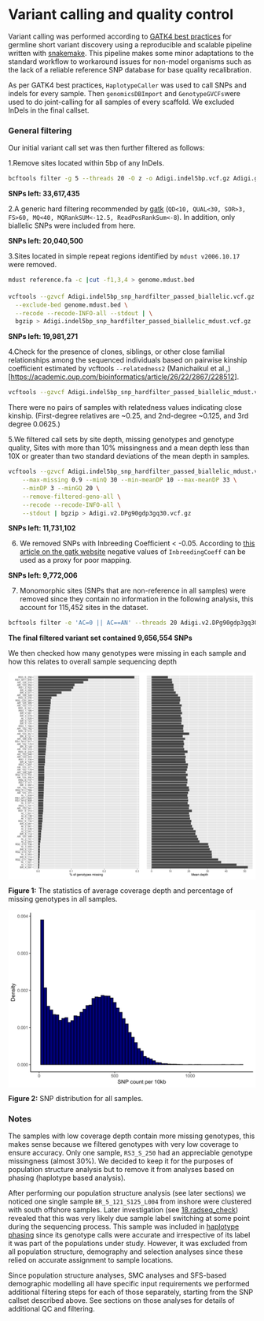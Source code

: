 Variant calling and quality control
================

Variant calling was performed according to [GATK4 best
practices](https://gatk.broadinstitute.org/hc/en-us/sections/360007226651-Best-Practices-Workflows)
for germline short variant discovery using a reproducible and scalable
pipeline written with
[snakemake](https://github.com/bakeronit/snakemake-gatk4-non-model).
This pipeline makes some minor adaptations to the standard workflow to
workaround issues for non-model organisms such as the lack of a reliable
reference SNP database for base quality recalibration.

As per GATK4 best practices, `HaplotypeCaller` was used to call SNPs and
indels for every sample. Then `genomicsDBImport` and `GenotypeGVCFs`were
used to do joint-calling for all samples of every scaffold. We excluded
InDels in the final callset.

### General filtering

Our initial variant call set was then further filtered as follows:

1.Remove sites located within 5bp of any InDels.

``` bash
bcftools filter -g 5 --threads 20 -O z -o Adigi.indel5bp.vcf.gz Adigi.gatk_raw.vcf.gz
```

**SNPs left: 33,617,435**

2.A generic hard filtering recommended by
[gatk](https://gatk.broadinstitute.org/hc/en-us/articles/360035890471-Hard-filtering-germline-short-variants)
(`QD<10, QUAL<30, SOR>3, FS>60, MQ<40, MQRankSUM<-12.5, ReadPosRankSum<-8`).
In addition, only biallelic SNPs were included from here.

**SNPs left: 20,040,500**

3.Sites located in simple repeat regions identified by
`mdust v2006.10.17` were removed.

``` bash
mdust reference.fa -c |cut -f1,3,4 > genome.mdust.bed

vcftools --gzvcf Adigi.indel5bp_snp_hardfilter_passed_biallelic.vcf.gz \
  --exclude-bed genome.mdust.bed \
  --recode --recode-INFO-all --stdout | \
  bgzip > Adigi.indel5bp_snp_hardfilter_passed_biallelic_mdust.vcf.gz
```

**SNPs left: 19,981,271**

4.Check for the presence of clones, siblings, or other close familial
relationships among the sequenced individuals based on pairwise kinship
coefficient estimated by vcftools `--relatedness2` (Manichaikul et
al.,)\[<https://academic.oup.com/bioinformatics/article/26/22/2867/228512>\].

``` bash
vcftools --gzvcf Adigi.indel5bp_snp_hardfilter_passed_biallelic_mdust.vcf.gz --relatedness2 --out indel5bp_snp_hardfilter_passed_biallelic_mdust
```

There were no pairs of samples with relatedness values indicating close
kinship. (First-degree relatives are \~0.25, and 2nd-degree \~0.125, and
3rd degree 0.0625.)

5.We filtered call sets by site depth, missing genotypes and genotype
quality, Sites with more than 10% missingness and a mean depth less than
10X or greater than two standard deviations of the mean depth in
samples.

``` bash
vcftools --gzvcf Adigi.indel5bp_snp_hardfilter_passed_biallelic_mdust.vcf.gz \
    --max-missing 0.9 --minQ 30 --min-meanDP 10 --max-meanDP 33 \
    --minDP 3 --minGQ 20 \
    --remove-filtered-geno-all \
    --recode --recode-INFO-all \
    --stdout | bgzip > Adigi.v2.DPg90gdp3gq30.vcf.gz
```

**SNPs left: 11,731,102**

6.  We removed SNPs with Inbreeding Coefficient \< -0.05. According to
    [this article on the gatk
    website](https://gatk.broadinstitute.org/hc/en-us/articles/360035531992-Inbreeding-Coefficient)
    negative values of `InbreedingCoeff` can be used as a proxy for poor
    mapping.

**SNPs left: 9,772,006**

7.  Monomorphic sites (SNPs that are non-reference in all samples) were
    removed since they contain no information in the following analysis,
    this account for 115,452 sites in the dataset.

``` bash
bcftools filter -e 'AC=0 || AC==AN' --threads 20 Adigi.v2.DPg90gdp3gq30.Fis0.05_pass.vcf.gz |bgzip > Adigi.v2.filtered.vcf.gz
```

**The final filtered variant set contained 9,656,554 SNPs**

We then checked how many genotypes were missing in each sample and how
this relates to overall sample sequencing depth

<img src="02.quality_control_files/figure-gfm/unnamed-chunk-1-1.png" width="1152" style="display: block; margin: auto;" />

**Figure 1:** The statistics of average coverage depth and percentage of
missing genotypes in all samples.

<img src="02.quality_control_files/figure-gfm/unnamed-chunk-2-1.png" width="672" style="display: block; margin: auto;" />

**Figure 2:** SNP distribution for all samples.

### Notes

The samples with low coverage depth contain more missing genotypes, this
makes sense because we filtered genotypes with very low coverage to
ensure accuracy. Only one sample, `RS3_S_250` had an appreciable
genotype missingness (almost 30%). We decided to keep it for the
purposes of population structure analysis but to remove it from analyses
based on phasing (haplotype based analysis).

After performing our population structure analysis (see later sections)
we noticed one single sample `BR_5_121_S125_L004` from inshore were
clustered with south offshore samples. Later investigation (see
[18.radseq_check](18.radseq_check.md)) revealed that this was very
likely due sample label switching at some point during the sequencing
process. This sample was included in [haplotype phasing](03.phasing.md)
since its genotype calls were accurate and irrespective of its label it
was part of the populations under study. However, it was excluded from
all population structure, demography and selection analyses since these
relied on accurate assignment to sample locations.

Since population structure analyses, SMC analyses and SFS-based
demographic modelling all have specific input requirements we performed
additional filtering steps for each of those separately, starting from
the SNP callset described above. See sections on those analyses for
details of additional QC and filtering.
